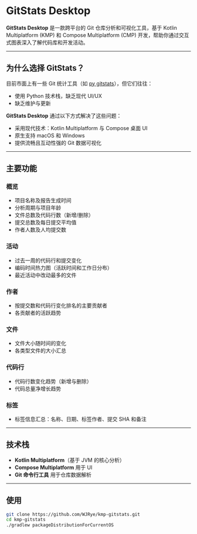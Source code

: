 # GitStats Desktop

**GitStats Desktop** 是一款跨平台的 Git 仓库分析和可视化工具，基于 Kotlin Multiplatform (KMP) 和 Compose Multiplatform (CMP) 开发，帮助你通过交互式图表深入了解代码库和开发活动。

---

## 为什么选择 GitStats？

目前市面上有一些 Git 统计工具（如 [py gitstats](https://pypi.org/project/gitstats/)），但它们往往：

- 使用 Python 技术栈，缺乏现代 UI/UX
- 缺乏维护与更新

**GitStats Desktop** 通过以下方式解决了这些问题：

- 采用现代技术：Kotlin Multiplatform 与 Compose 桌面 UI
- 原生支持 macOS 和 Windows
- 提供流畅且互动性强的 Git 数据可视化

---

## 主要功能

### 概览
- 项目名称及报告生成时间
- 分析周期与项目年龄
- 文件总数及代码行数（新增/删除）
- 提交总数及每日提交平均值
- 作者人数及人均提交数

### 活动
- 过去一周的代码行和提交变化
- 编码时间热力图（活跃时间和工作日分布）
- 最近活动中改动最多的文件

### 作者
- 按提交数和代码行变化排名的主要贡献者
- 各贡献者的活跃趋势

### 文件
- 文件大小随时间的变化
- 各类型文件的大小汇总

### 代码行
- 代码行数变化趋势（新增与删除）
- 代码总量净增长趋势

### 标签
- 标签信息汇总：名称、日期、标签作者、提交 SHA 和备注

---

## 技术栈

- **Kotlin Multiplatform**（基于 JVM 的核心分析）
- **Compose Multiplatform** 用于 UI
- **Git 命令行工具** 用于仓库数据解析

---

## 使用

```bash
git clone https://github.com/WJRye/kmp-gitstats.git
cd kmp-gitstats
./gradlew packageDistributionForCurrentOS